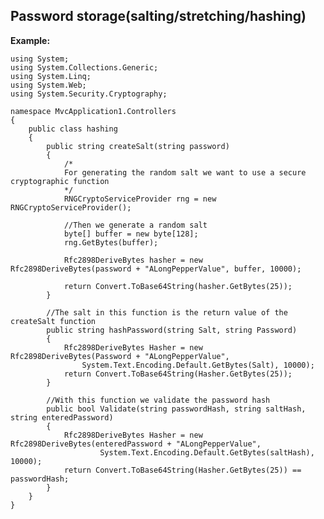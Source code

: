 Password storage(salting/stretching/hashing)
-------

**Example:**


	using System;
	using System.Collections.Generic;
	using System.Linq;
	using System.Web;
	using System.Security.Cryptography;

	namespace MvcApplication1.Controllers
	{
		public class hashing
		{
			public string createSalt(string password)
			{
				/*
				For generating the random salt we want to use a secure cryptographic function
				*/
				RNGCryptoServiceProvider rng = new RNGCryptoServiceProvider();

				//Then we generate a random salt
				byte[] buffer = new byte[128];
				rng.GetBytes(buffer);

				Rfc2898DeriveBytes hasher = new Rfc2898DeriveBytes(password + "ALongPepperValue", buffer, 10000);

				return Convert.ToBase64String(hasher.GetBytes(25));
			}
			
			//The salt in this function is the return value of the createSalt function
			public string hashPassword(string Salt, string Password)
			{
				Rfc2898DeriveBytes Hasher = new Rfc2898DeriveBytes(Password + "ALongPepperValue",
					System.Text.Encoding.Default.GetBytes(Salt), 10000);
				return Convert.ToBase64String(Hasher.GetBytes(25));
			}
			
			//With this function we validate the password hash
			public bool Validate(string passwordHash, string saltHash, string enteredPassword)
			{
				Rfc2898DeriveBytes Hasher = new Rfc2898DeriveBytes(enteredPassword + "ALongPepperValue",
						System.Text.Encoding.Default.GetBytes(saltHash), 10000);
				return Convert.ToBase64String(Hasher.GetBytes(25)) == passwordHash;
			}
		}
	}
